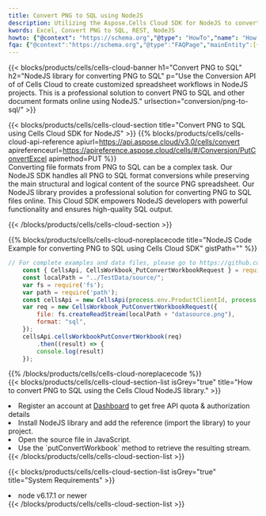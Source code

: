 ```yaml
---
title: Convert PNG to SQL using NodeJS 
description: Utilizing the Aspose.Cells Cloud SDK for NodeJS to convert a PNG format file to a SQL format file. 
kwords: Excel, Convert PNG to SQL, REST, NodeJS
howto: {"@context": "https://schema.org","@type": "HowTo","name": "How to convert PNG to SQL using the Cells Cloud NodeJS library.","description": "How to convert PNG to SQL using the Cells Cloud NodeJS library.","image": {"@type": "ImageObject"},"url": "/nodejs/conversion/png-to-sql/","step": [{ "@type": "HowToStep","name": "How to convert PNG to SQL using the Cells Cloud NodeJS library. step 1", "image": {"@type": "ImageObject",},"url": "/nodejs/conversion/png-to-sql/","text": "Register an account at <a href='https://dashboard.aspose.cloud/'>Dashboard</a> to get free API quota & authorization details",},{ "@type": "HowToStep","name": "How to convert PNG to SQL using the Cells Cloud NodeJS library. step 1", "image": {"@type": "ImageObject",},"url": "/nodejs/conversion/png-to-sql/","text": "Install NodeJS library and add the reference (import the library) to your project.",},{ "@type": "HowToStep","name": "How to convert PNG to SQL using the Cells Cloud NodeJS library. step 1", "image": {"@type": "ImageObject",},"url": "/nodejs/conversion/png-to-sql/","text": "Open the source file in JavaScript.",},{ "@type": "HowToStep","name": "How to convert PNG to SQL using the Cells Cloud NodeJS library. step 1", "image": {"@type": "ImageObject",},"url": "/nodejs/conversion/png-to-sql/","text": "Use the `putConvertWorkbook` method to retrieve the resulting stream.",}, ],"supply": {"@type": "HowToSupply","name": "document"},"tool": [{"@type": "HowToTool","name": "Visual Studio, Visual Studio Code, WebStorm"},{"@type": "HowToTool","name": "Aspose Cells"}],"totalTime": "PT6M"}
fqa: {"@context":"https://schema.org","@type":"FAQPage","mainEntity":[{"@type":"Question","name":"Why convert file formats in C# using REST API?","acceptedAnswer":{"@type":"Answer","text":"Documents are encoded in many ways, and some files may be incompatible with the software you use. To open and read such files, just convert them to appropriate file formats.<br/><ol><li>Install .NET SDK and add the reference (import the library) to your project.</li><li>Open the source file in C# using REST API.</li><li>Call the PutConvertWorkbookRequest() method, passing an output filename with required extension.</li><li>Get the result of conversion as a separate file.</li></ol>"}},{"@type":"Question","name":"What file formats can I convert with your C# library?","acceptedAnswer":{"@type":"Answer","text":"We support a variety of file formats for conversion using .NET library, including XLSX, Excel, xls , PDF, CSV, HTML, Markdown, XML, PNG, JPG, TIFF, Json, TXT and many more."}},{"@type":"Question","name":"What is the maximum allowed file size for conversion using this .NET library?","acceptedAnswer":{"@type":"Answer","text":"There are no file size limits for format conversions using .NET library."}}]}
---
```



{{< blocks/products/cells/cells-cloud-banner h1="Convert PNG to SQL" h2="NodeJS library for converting PNG to SQL" p="Use the Conversion API of of Cells Cloud to create customized spreadsheet workflows in NodeJS projects. This is a professional solution to convert PNG to SQL and other document formats online using NodeJS." urlsection="conversion/png-to-sql/" >}}

{{< blocks/products/cells/cells-cloud-section  title="Convert PNG to SQL using Cells Cloud SDK for NodeJS" >}}
{{% blocks/products/cells/cells-cloud-api-reference  apiurl=https://api.aspose.cloud/v3.0/cells/convert  apireferenceurl=https://apireference.aspose.cloud/cells/#/Conversion/PutConvertExcel  apimethod=PUT %}}
<br/>
Converting file formats from PNG to SQL can be a complex task. Our NodeJS SDK handles all PNG to SQL format conversions while preserving the main structural and logical content of the source PNG spreadsheet. Our NodeJS library provides a professional solution for converting PNG to SQL files online. This Cloud SDK empowers NodeJS developers with powerful functionality and ensures high-quality SQL output.

{{< /blocks/products/cells/cells-cloud-section >}}

{{% blocks/products/cells/cells-cloud-noreplacecode title="NodeJS Code Example for converting PNG to SQL using Cells Cloud SDK" gistPath="" %}}
 
```js
// For complete examples and data files, please go to https://github.com/aspose-cells-cloud/aspose-cells-cloud-node/
    const { CellsApi, CellsWorkbook_PutConvertWorkbookRequest } = require("asposecellscloud");
    const localPath = "../TestData/source/";
    var fs = require('fs');
    var path = require('path');
    const cellsApi = new CellsApi(process.env.ProductClientId, process.env.ProductClientSecret);
    var req = new CellsWorkbook_PutConvertWorkbookRequest({
        file: fs.createReadStream(localPath + "datasource.png"),
        format: "sql",
    });
    cellsApi.cellsWorkbookPutConvertWorkbook(req)
        .then((result) => {
        console.log(result)
    });
```
 
{{% /blocks/products/cells/cells-cloud-noreplacecode  %}}
<br/>
{{< blocks/products/cells/cells-cloud-section-list isGrey="true"  title="How to convert PNG to SQL using the Cells Cloud NodeJS library." >}}
<li>Register an account at <a href="https://dashboard.aspose.cloud/">Dashboard</a> to get free API quota & authorization details</li>
<li>Install NodeJS library and add the reference (import the library) to your project.</li>
<li>Open the source file in JavaScript.</li>
<li>Use the `putConvertWorkbook` method to retrieve the resulting stream.</li>
{{< /blocks/products/cells/cells-cloud-section-list >}}

{{< blocks/products/cells/cells-cloud-section-list isGrey="true"  title="System Requirements" >}}
<li>node v6.17.1 or newer</li>
{{< /blocks/products/cells/cells-cloud-section-list >}}

